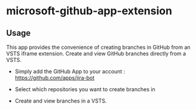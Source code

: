 # microsoft-github-app-extension

## Usage

This app provides the convenience of creating branches in GitHub from an VSTS iframe extension. Create and view GitHub branches directly from a VSTS.

* Simply add the GitHub App to your account : https://github.com/apps/jira-bot

* Select which repositories you want to create branches in

* Create and view branches in a VSTS.
